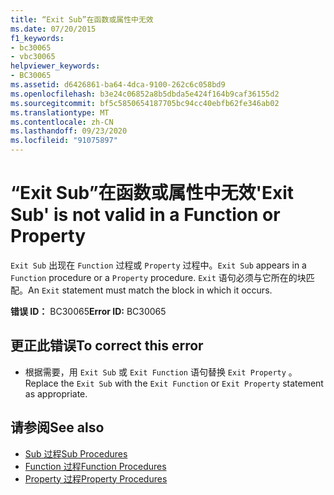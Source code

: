 ```yaml
---
title: “Exit Sub”在函数或属性中无效
ms.date: 07/20/2015
f1_keywords:
- bc30065
- vbc30065
helpviewer_keywords:
- BC30065
ms.assetid: d6426861-ba64-4dca-9100-262c6c058bd9
ms.openlocfilehash: b3e24c06852a8b5dbda5e424f164b9caf36155d2
ms.sourcegitcommit: bf5c5850654187705bc94cc40ebfb62fe346ab02
ms.translationtype: MT
ms.contentlocale: zh-CN
ms.lasthandoff: 09/23/2020
ms.locfileid: "91075897"
---
```

# <a name="exit-sub-is-not-valid-in-a-function-or-property"></a><span data-ttu-id="11b2c-102">“Exit Sub”在函数或属性中无效</span><span class="sxs-lookup"><span data-stu-id="11b2c-102">'Exit Sub' is not valid in a Function or Property</span></span>

<span data-ttu-id="11b2c-103">`Exit Sub` 出现在 `Function` 过程或 `Property` 过程中。</span><span class="sxs-lookup"><span data-stu-id="11b2c-103">`Exit Sub` appears in a `Function` procedure or a `Property` procedure.</span></span> <span data-ttu-id="11b2c-104">`Exit` 语句必须与它所在的块匹配。</span><span class="sxs-lookup"><span data-stu-id="11b2c-104">An `Exit` statement must match the block in which it occurs.</span></span>  
  
 <span data-ttu-id="11b2c-105">**错误 ID：** BC30065</span><span class="sxs-lookup"><span data-stu-id="11b2c-105">**Error ID:** BC30065</span></span>  
  
## <a name="to-correct-this-error"></a><span data-ttu-id="11b2c-106">更正此错误</span><span class="sxs-lookup"><span data-stu-id="11b2c-106">To correct this error</span></span>  
  
- <span data-ttu-id="11b2c-107">根据需要，用 `Exit Sub` 或 `Exit Function` 语句替换 `Exit Property` 。</span><span class="sxs-lookup"><span data-stu-id="11b2c-107">Replace the `Exit Sub` with the `Exit Function` or `Exit Property` statement as appropriate.</span></span>  
  
## <a name="see-also"></a><span data-ttu-id="11b2c-108">请参阅</span><span class="sxs-lookup"><span data-stu-id="11b2c-108">See also</span></span>

- [<span data-ttu-id="11b2c-109">Sub 过程</span><span class="sxs-lookup"><span data-stu-id="11b2c-109">Sub Procedures</span></span>](../programming-guide/language-features/procedures/sub-procedures.md)
- [<span data-ttu-id="11b2c-110">Function 过程</span><span class="sxs-lookup"><span data-stu-id="11b2c-110">Function Procedures</span></span>](../programming-guide/language-features/procedures/function-procedures.md)
- [<span data-ttu-id="11b2c-111">Property 过程</span><span class="sxs-lookup"><span data-stu-id="11b2c-111">Property Procedures</span></span>](../programming-guide/language-features/procedures/property-procedures.md)
